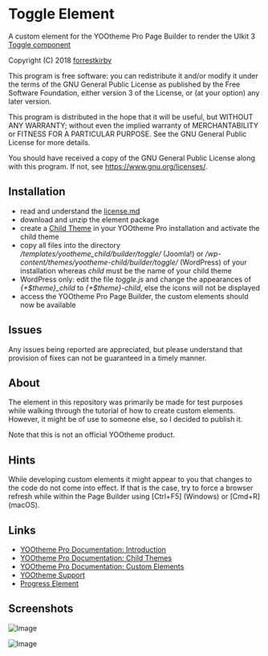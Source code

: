 # Toggle Element

A custom element for the YOOtheme Pro Page Builder to render the UIkit 3 [Toggle component](https://getuikit.com/docs/toggle)

Copyright (C) 2018 [forrestkirby](https://github.com/forrestkirby)

This program is free software: you can redistribute it and/or modify
it under the terms of the GNU General Public License as published by
the Free Software Foundation, either version 3 of the License, or
(at your option) any later version.

This program is distributed in the hope that it will be useful,
but WITHOUT ANY WARRANTY; without even the implied warranty of
MERCHANTABILITY or FITNESS FOR A PARTICULAR PURPOSE. See the
GNU General Public License for more details.

You should have received a copy of the GNU General Public License
along with this program. If not, see <https://www.gnu.org/licenses/>.

## Installation

- read and understand the [license.md](https://www.gnu.org/licenses/gpl-3.0)
- download and unzip the element package
- create a [Child Theme](https://yootheme.com/support/yootheme-pro/joomla/child-themes) in your YOOtheme Pro installation and activate the child theme
- copy all files into the directory _/templates/yootheme_child/builder/toggle/_ (Joomla!) or _/wp-content/themes/yootheme-child/builder/toggle/_ (WordPress) of your installation whereas _child_ must be the name of your child theme
- WordPress only: edit the file _toggle.js_ and change the appearances of _{+$theme}\_child_ to _{+$theme}-child_, else the icons will not be displayed
- access the YOOtheme Pro Page Builder, the custom elements should now be available

## Issues

Any issues being reported are appreciated, but please understand that provision of fixes can not be guaranteed in a timely manner.

## About

The element in this repository was primarily be made for test purposes while walking through the tutorial of how to create custom elements. However, it might be of use to someone else, so I decided to publish it.

Note that this is not an official YOOtheme product.

## Hints

While developing custom elements it might appear to you that changes to the code do not come into effect. If that is the case, try to force a browser refresh while within the Page Builder using \[Ctrl+F5\] (Windows) or \[Cmd+R\] (macOS).

## Links

- [YOOtheme Pro Documentation: Introduction](https://yootheme.com/support/yootheme-pro/joomla/introduction)
- [YOOtheme Pro Documentation: Child Themes](https://yootheme.com/support/yootheme-pro/joomla/child-themes)
- [YOOtheme Pro Documentation: Custom Elements](https://yootheme.com/support/yootheme-pro/joomla/custom-elements)
- [YOOtheme Support](https://yootheme.com/support)
- [Progress Element](https://github.com/forrestkirby/progress-element)

## Screenshots

![Image](https://pionte.ch/yootheme/max/images/tutorial-toggle-2.jpg)

![Image](https://pionte.ch/yootheme/max/images/tutorial-toggle-3.jpg)
